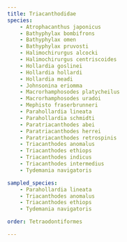 ```yaml
---
title: Triacanthodidae
species:
    - Atrophacanthus japonicus
    - Bathyphylax bombifrons
    - Bathyphylax omen
    - Bathyphylax pruvosti
    - Halimochirurgus alcocki
    - Halimochirurgus centriscoides
    - Hollardia goslinei
    - Hollardia hollardi
    - Hollardia meadi
    - Johnsonina eriomma
    - Macrorhamphosodes platycheilus
    - Macrorhamphosodes uradoi
    - Mephisto fraserbrunneri
    - Parahollardia lineata
    - Parahollardia schmidti
    - Paratriacanthodes abei
    - Paratriacanthodes herrei
    - Paratriacanthodes retrospinis
    - Triacanthodes anomalus
    - Triacanthodes ethiops
    - Triacanthodes indicus
    - Triacanthodes intermedius
    - Tydemania navigatoris

sampled_species:
    - Parahollardia lineata
    - Triacanthodes anomalus
    - Triacanthodes ethiops
    - Tydemania navigatoris

order: Tetraodontiformes

---
```

